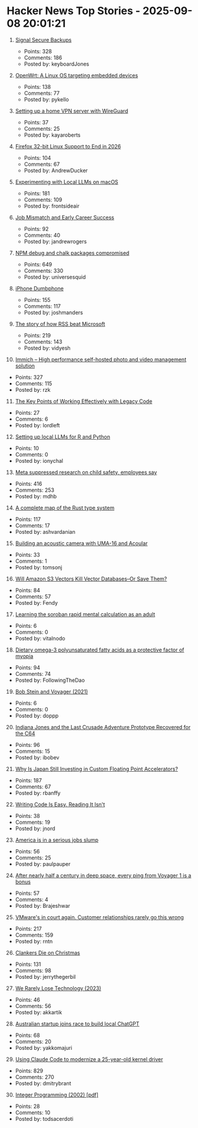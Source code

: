 # Hacker News Top Stories - 2025-09-08 20:01:21

1. [Signal Secure Backups](https://signal.org/blog/introducing-secure-backups/)
   - Points: 328
   - Comments: 186
   - Posted by: keyboardJones

2. [OpenWrt: A Linux OS targeting embedded devices](https://openwrt.org/)
   - Points: 138
   - Comments: 77
   - Posted by: pykello

3. [Setting up a home VPN server with WireGuard](https://mikkel.hoegh.org/2019/11/01/home-vpn-server-wireguard/)
   - Points: 37
   - Comments: 25
   - Posted by: kayaroberts

4. [Firefox 32-bit Linux Support to End in 2026](https://blog.mozilla.org/futurereleases/2025/09/05/firefox-32-bit-linux-support-to-end-in-2026/)
   - Points: 104
   - Comments: 67
   - Posted by: AndrewDucker

5. [Experimenting with Local LLMs on macOS](https://blog.6nok.org/experimenting-with-local-llms-on-macos/)
   - Points: 181
   - Comments: 109
   - Posted by: frontsideair

6. [Job Mismatch and Early Career Success](https://www.nber.org/papers/w34215)
   - Points: 92
   - Comments: 40
   - Posted by: jandrewrogers

7. [NPM debug and chalk packages compromised](https://www.aikido.dev/blog/npm-debug-and-chalk-packages-compromised)
   - Points: 649
   - Comments: 330
   - Posted by: universesquid

8. [iPhone Dumbphone](https://stopa.io/post/297)
   - Points: 155
   - Comments: 117
   - Posted by: joshmanders

9. [The story of how RSS beat Microsoft](https://buttondown.com/blog/rss-vs-ice)
   - Points: 219
   - Comments: 143
   - Posted by: vidyesh

10. [Immich – High performance self-hosted photo and video management solution](https://github.com/immich-app/immich)
   - Points: 327
   - Comments: 115
   - Posted by: rzk

11. [The Key Points of Working Effectively with Legacy Code](https://understandlegacycode.com/blog/key-points-of-working-effectively-with-legacy-code/)
   - Points: 27
   - Comments: 6
   - Posted by: lordleft

12. [Setting up local LLMs for R and Python](https://posit.co/blog/setting-up-local-llms-for-r-and-python/)
   - Points: 10
   - Comments: 0
   - Posted by: ionychal

13. [Meta suppressed research on child safety, employees say](https://www.washingtonpost.com/investigations/2025/09/08/meta-research-child-safety-virtual-reality/)
   - Points: 416
   - Comments: 253
   - Posted by: mdhb

14. [A complete map of the Rust type system](https://rustcurious.com/elements/)
   - Points: 117
   - Comments: 17
   - Posted by: ashvardanian

15. [Building an acoustic camera with UMA-16 and Acoular](https://www.minidsp.com/applications/usb-mic-array/acoustic-camera-uma16)
   - Points: 33
   - Comments: 1
   - Posted by: tomsonj

16. [Will Amazon S3 Vectors Kill Vector Databases–Or Save Them?](https://zilliz.com/blog/will-amazon-s3-vectors-kill-vector-databases-or-save-them)
   - Points: 84
   - Comments: 57
   - Posted by: Fendy

17. [Learning the soroban rapid mental calculation as an adult](https://github.com/whacked/cow/blob/main/learning%20the%20soroban%20as%20an%20adult.md)
   - Points: 6
   - Comments: 0
   - Posted by: vitalnodo

18. [Dietary omega-3 polyunsaturated fatty acids as a protective factor of myopia](https://bjo.bmj.com/content/early/2025/08/17/bjo-2024-326872)
   - Points: 94
   - Comments: 74
   - Posted by: FollowingTheDao

19. [Bob Stein and Voyager (2021)](https://www.filfre.net/2021/06/bob-stein-and-voyager/)
   - Points: 6
   - Comments: 0
   - Posted by: doppp

20. [Indiana Jones and the Last Crusade Adventure Prototype Recovered for the C64](https://www.gamesthatwerent.com/2025/09/indiana-jones-and-the-last-crusade-adventure-prototype-recovered-for-the-commodore-64/)
   - Points: 96
   - Comments: 15
   - Posted by: ibobev

21. [Why Is Japan Still Investing in Custom Floating Point Accelerators?](https://www.nextplatform.com/2025/09/04/why-is-japan-still-investing-in-custom-floating-point-accelerators/)
   - Points: 187
   - Comments: 67
   - Posted by: rbanffy

22. [Writing Code Is Easy. Reading It Isn't](https://idiallo.com/blog/writing-code-is-easy-reading-is-hard)
   - Points: 38
   - Comments: 19
   - Posted by: jnord

23. [America is in a serious jobs slump](https://www.cnn.com/2025/09/03/economy/us-jolts-job-openings-layoffs-july)
   - Points: 56
   - Comments: 25
   - Posted by: paulpauper

24. [After nearly half a century in deep space, every ping from Voyager 1 is a bonus](https://www.theregister.com/2025/09/07/48_years_voyager_1/)
   - Points: 57
   - Comments: 4
   - Posted by: Brajeshwar

25. [VMware's in court again. Customer relationships rarely go this wrong](https://www.theregister.com/2025/09/08/vmware_in_court_opinion/)
   - Points: 217
   - Comments: 159
   - Posted by: rntn

26. [Clankers Die on Christmas](https://remyhax.xyz/posts/clankers-die-on-christmas/)
   - Points: 131
   - Comments: 98
   - Posted by: jerrythegerbil

27. [We Rarely Lose Technology (2023)](https://www.hopefulmons.com/p/we-rarely-lose-technology)
   - Points: 46
   - Comments: 56
   - Posted by: akkartik

28. [Australian startup joins race to build local ChatGPT](https://www.afr.com/technology/we-can-do-it-for-under-100m-start-up-joins-race-to-build-local-chatgpt-20250908-p5mt5o)
   - Points: 68
   - Comments: 20
   - Posted by: yakkomajuri

29. [Using Claude Code to modernize a 25-year-old kernel driver](https://dmitrybrant.com/2025/09/07/using-claude-code-to-modernize-a-25-year-old-kernel-driver)
   - Points: 829
   - Comments: 270
   - Posted by: dmitrybrant

30. [Integer Programming (2002) [pdf]](https://web.mit.edu/15.053/www/AMP-Chapter-09.pdf)
   - Points: 28
   - Comments: 10
   - Posted by: todsacerdoti

